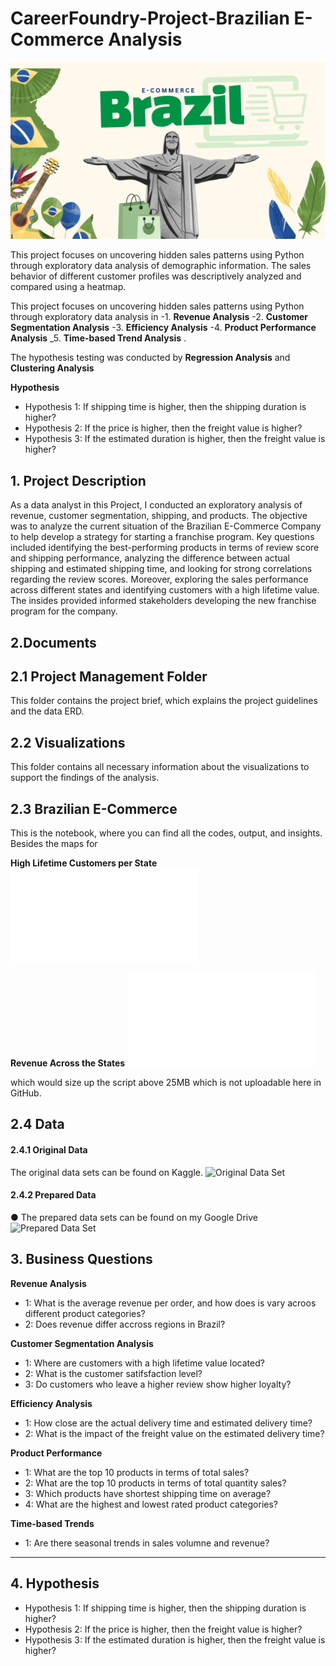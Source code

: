 # CareerFoundry-Project-Brazilian E-Commerce Analysis

![Brazilian E-Commerce](Visualizations/E-Commerce.jpg)

This project focuses on uncovering hidden sales patterns using Python through exploratory data analysis of demographic information. The sales behavior of different customer profiles was descriptively analyzed and compared using a heatmap.

This project focuses on uncovering hidden sales patterns using Python through exploratory data analysis in 
-1. __Revenue Analysis__
-2. __Customer Segmentation Analysis__
-3. __Efficiency Analysis__
-4. __Product Performance Analysis__
_5. __Time-based Trend Analysis__ .

The hypothesis testing was conducted by **Regression Analysis** and **Clustering Analysis**

__Hypothesis__ 

- Hypothesis 1: If shipping time is higher, then the shipping duration is higher?
- Hypothesis 2: If the price is higher, then the freight value is higher?
- Hypothesis 3: If the estimated duration is higher, then the freight value is higher?


## 1. Project Description
As a data analyst in this Project, I conducted an exploratory analysis of revenue, customer segmentation, shipping, and products. The objective was to analyze the current situation of the Brazilian E-Commerce Company to help develop a strategy for starting a franchise program. Key questions included identifying the best-performing products in terms of review score and shipping performance, analyzing the difference between actual shipping and estimated shipping time, and looking for strong correlations regarding the review scores. Moreover, exploring the sales performance across different states and identifying customers with a high lifetime value. The insides provided informed stakeholders developing the new franchise program for the company.


## 2.Documents
## 2.1 Project Management Folder
This folder contains the project brief, which explains the project guidelines and the data ERD.

## 2.2 Visualizations
This folder contains all necessary information about the visualizations to support the findings of the analysis.

## 2.3 __Brazilian E-Commerce__
This is the notebook, where you can find all the codes, output, and insights. Besides the maps for

**High Lifetime Customers per State**
![High_lifetime](file:///Users/daniel/Desktop/Ordner/Data%20Analyst/Data%20Analytics%20Course/Data%20Immersion/Achievement%206/Master%20Folder%20-%20Project%20Achievement%206%20update/Analysis/Maps/High_CLV_on_State_Level.html)

**Revenue Across the States**
![Revenue_States](file:///Users/daniel/Desktop/Ordner/Data%20Analyst/Data%20Analytics%20Course/Data%20Immersion/Achievement%206/Master%20Folder%20-%20Project%20Achievement%206%20update/Analysis/Maps/Total%20Revenue%20on%20State%20Level.html)

which would size up the script above 25MB which is not uploadable here in GitHub.

## 2.4 Data
#### 2.4.1 Original Data
The original data sets can be found on Kaggle.
![Original Data Set]([file:///Users/daniel/Desktop/Ordner/Data%20Analyst/Data%20Analytics%20Course/Data%20Immersion/Achievement%206/Master%20Folder%20-%20Project%20Achievement%206%20update/Analysis/Maps/Total%20Revenue%20on%20State%20Level.html](https://www.kaggle.com/datasets/olistbr/brazilian-ecommerce?select=olist_order_items_dataset.csv))

#### 2.4.2 Prepared Data

● The prepared data sets can be found on my Google Drive
![Prepared Data Set]([file:///Users/daniel/Desktop/Ordner/Data%20Analyst/Data%20Analytics%20Course/Data%20Immersion/Achievement%206/Master%20Folder%20-%20Project%20Achievement%206%20update/Analysis/Maps/Total%20Revenue%20on%20State%20Level.html](https://www.kaggle.com/datasets/olistbr/brazilian-ecommerce?select=olist_order_items_dataset.csv)](https://drive.google.com/drive/folders/16D2UfPa7iGCbDfkg-XrlKE_S2BxnVGXS?usp=drive_link))




## 3. __Business Questions__

__Revenue Analysis__
- 1: What is the average revenue per order, and how does is vary acroos different product categories?
- 2: Does revenue differ accross regions in Brazil?

__Customer Segmentation Analysis__
- 1: Where are customers with a high lifetime value located?
- 2: What is the customer satifsfaction level?
- 3: Do customers who leave a higher review show higher loyalty?

__Efficiency Analysis__
- 1: How close are the actual delivery time and estimated delivery time?
- 2: What is the impact of the freight value on the estimated delivery time?

__Product Performance__
- 1: What are the top 10 products in terms of total sales?
- 2: What are the top 10 products in terms of total quantity sales?
- 3: Which products have shortest shipping time on average?
- 4: What are the highest and lowest rated product categories?

__Time-based Trends__
- 1: Are there seasonal trends in sales volumne and revenue?
***


## 4. __Hypothesis__ 

- Hypothesis 1: If shipping time is higher, then the shipping duration is higher?
- Hypothesis 2: If the price is higher, then the freight value is higher?
- Hypothesis 3: If the estimated duration is higher, then the freight value is higher?



